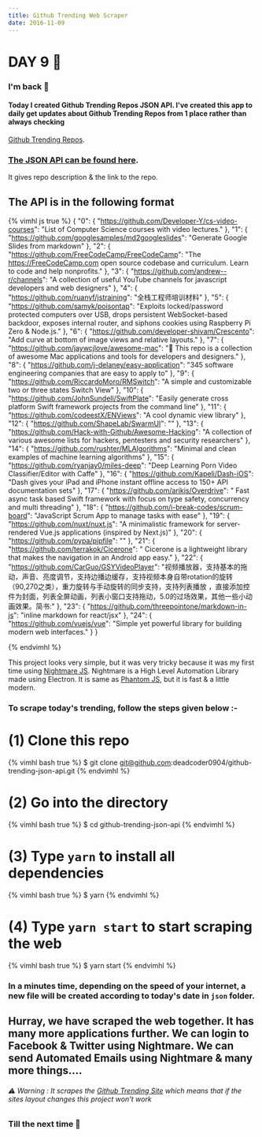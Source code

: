 ```yaml
---
title: Github Trending Web Scraper
date: 2016-11-09
---
```


# DAY 9 👾 

### I'm back 💙

#### Today I created Github Trending Repos JSON API. I've created this app to daily get updates about Github Trending Repos from 1 place rather than always checking 
[Github Trending Repos](https://github.com/trending). 

### [The JSON API can be found here](https://github.com/deadcoder0904/github-trending-json-api).

It gives repo description & the link to the repo. 

## The API is in the following format

{% vimhl js true %}
{
  "0": {
    "https://github.com/Developer-Y/cs-video-courses": "List of Computer Science courses with video lectures."
  },
  "1": {
    "https://github.com/googlesamples/md2googleslides": "Generate Google Slides from markdown"
  },
  "2": {
    "https://github.com/FreeCodeCamp/FreeCodeCamp": "The https://FreeCodeCamp.com open source codebase and curriculum. Learn to code and help nonprofits."
  },
  "3": {
    "https://github.com/andrew--r/channels": "A collection of useful YouTube channels for javascript developers and web designers"
  },
  "4": {
    "https://github.com/ruanyf/jstraining": "全栈工程师培训材料"
  },
  "5": {
    "https://github.com/samyk/poisontap": "Exploits locked/password protected computers over USB, drops persistent WebSocket-based backdoor, exposes internal router, and siphons cookies using Raspberry Pi Zero & Node.js."
  },
  "6": {
    "https://github.com/developer-shivam/Crescento": "Add curve at bottom of image views and relative layouts."
  },
  "7": {
    "https://github.com/jaywcjlove/awesome-mac": " This repo is a collection of awesome Mac applications and tools for developers and designers."
  },
  "8": {
    "https://github.com/j-delaney/easy-application": "345 software engineering companies that are easy to apply to"
  },
  "9": {
    "https://github.com/RiccardoMoro/RMSwitch": "A simple and customizable two or three states Switch View"
  },
  "10": {
    "https://github.com/JohnSundell/SwiftPlate": "Easily generate cross platform Swift framework projects from the command line"
  },
  "11": {
    "https://github.com/codeestX/ENViews": "A cool dynamic view library"
  },
  "12": {
    "https://github.com/ShapeLab/SwarmUI": ""
  },
  "13": {
    "https://github.com/Hack-with-Github/Awesome-Hacking": "A collection of various awesome lists for hackers, pentesters and security researchers"
  },
  "14": {
    "https://github.com/rushter/MLAlgorithms": "Minimal and clean examples of machine learning algorithms"
  },
  "15": {
    "https://github.com/ryanjay0/miles-deep": "Deep Learning Porn Video Classifier/Editor with Caffe"
  },
  "16": {
    "https://github.com/Kapeli/Dash-iOS": "Dash gives your iPad and iPhone instant offline access to 150+ API documentation sets"
  },
  "17": {
    "https://github.com/arikis/Overdrive": " Fast async task based Swift framework with focus on type safety, concurrency and multi threading"
  },
  "18": {
    "https://github.com/i-break-codes/scrum-board": "JavaScript Scrum App to manage tasks with ease"
  },
  "19": {
    "https://github.com/nuxt/nuxt.js": "A minimalistic framework for server-rendered Vue.js applications (inspired by Next.js)"
  },
  "20": {
    "https://github.com/pypa/pipfile": ""
  },
  "21": {
    "https://github.com/terrakok/Cicerone": " Cicerone is a lightweight library that makes the navigation in an Android app easy."
  },
  "22": {
    "https://github.com/CarGuo/GSYVideoPlayer": "视频播放器，支持基本的拖动，声音、亮度调节，支持边播边缓存，支持视频本身自带rotation的旋转（90,270之类），重力旋转与手动旋转的同步支持，支持列表播放 ，直接添加控件为封面，列表全屏动画，列表小窗口支持拖动，5.0的过场效果，其他一些小动画效果。简书:"
  },
  "23": {
    "https://github.com/threepointone/markdown-in-js": "inline markdown for react/jsx"
  },
  "24": {
    "https://github.com/vuejs/vue": "Simple yet powerful library for building modern web interfaces."
  }
}

{% endvimhl %}

This project looks very simple, but it was very tricky because it was my first time using [Nightmare JS](https://nightmarejs.org). Nightmare is a High Level Automation Library made using Electron. It is same as [Phantom JS](http://phantomjs.org/), but it is fast & a little modern.

### To scrape today's trending, follow the steps given below :-

# (1) Clone this repo

{% vimhl bash true %}
$ git clone git@github.com:deadcoder0904/github-trending-json-api.git
{% endvimhl %}

# (2) Go into the directory

{% vimhl bash true %}
$ cd github-trending-json-api
{% endvimhl %}

# (3) Type `yarn` to install all dependencies

{% vimhl bash true %}
$ yarn
{% endvimhl %}

# (4) Type `yarn start` to start scraping the web

{% vimhl bash true %}
$ yarn start
{% endvimhl %}

### In a minutes time, depending on the speed of your internet, a new file will be created according to today's date in `json` folder.

## Hurray, we have scraped the web together. It has many more applications further. We can login to Facebook & Twitter using Nightmare. We can send Automated Emails using Nightmare & many more things....

###### :warning: Warning : It scrapes the [Github Trending Site](https://github.com/trending) which means that if the sites layout changes this project won't work

### Till the next time 👻